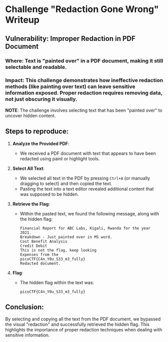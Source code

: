# Challenge "Redaction Gone Wrong" Writeup

## Vulnerability: Improper Redaction in PDF Document

### Where: Text is "painted over" in a PDF document, making it still selectable and readable.

### Impact: This challenge demonstrates how ineffective redaction methods (like painting over text) can leave sensitive information exposed. Proper redaction requires removing data, not just obscuring it visually.

**NOTE**: The challenge involves selecting text that has been "painted over" to uncover hidden content.

## Steps to reproduce:

1. **Analyze the Provided PDF**:
   - We received a PDF document with text that appears to have been redacted using paint or highlight tools.

2. **Select All Text**:
   - We selected all text in the PDF by pressing `Ctrl+A` (or manually dragging to select) and then copied the text.
   - Pasting the text into a text editor revealed additional content that was supposed to be hidden.

3. **Retrieve the Flag**:
   - Within the pasted text, we found the following message, along with the hidden flag:

     ```
     Financial Report for ABC Labs, Kigali, Rwanda for the year 2021.
     Breakdown - Just painted over in MS word.
     Cost Benefit Analysis
     Credit Debit
     This is not the flag, keep looking
     Expenses from the
     picoCTF{C4n_Y0u_S33_m3_fully}
     Redacted document.
     ```

4. **Flag**:
   - The hidden flag within the text was:

     ```
     picoCTF{C4n_Y0u_S33_m3_fully}
     ```

## Conclusion:

By selecting and copying all the text from the PDF document, we bypassed the visual "redaction" and successfully retrieved the hidden flag. This highlights the importance of proper redaction techniques when dealing with sensitive information.

